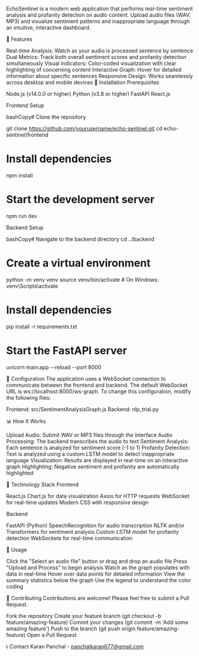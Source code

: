 
EchoSentinel is a modern web application that performs real-time sentiment analysis and profanity detection on audio content. Upload audio files (WAV, MP3) and visualize sentiment patterns and inappropriate language through an intuitive, interactive dashboard.


🌟 Features

Real-time Analysis: Watch as your audio is processed sentence by sentence
Dual Metrics: Track both overall sentiment scores and profanity detection simultaneously
Visual Indicators: Color-coded visualization with clear highlighting of concerning content
Interactive Graph: Hover for detailed information about specific sentences
Responsive Design: Works seamlessly across desktop and mobile devices
🚀 Installation
Prerequisites

Node.js (v14.0.0 or higher)
Python (v3.8 or higher)
FastAPI
React.js

Frontend Setup

bashCopy# Clone the repository

git clone https://github.com/yourusername/echo-sentinel.git
cd echo-sentinel/frontend

# Install dependencies
npm install

# Start the development server
npm run dev

Backend Setup

bashCopy# Navigate to the backend directory
cd ../backend

# Create a virtual environment
python -m venv venv
source venv/bin/activate  # On Windows: venv\Scripts\activate

# Install dependencies
pip install -r requirements.txt

# Start the FastAPI server
uvicorn main:app --reload --port 8000

🔧 Configuration
The application uses a WebSocket connection to communicate between the frontend and backend. The default WebSocket URL is ws://localhost:8000/ws-graph.
To change this configuration, modify the following files:

Frontend: src/SentimentAnalysisGraph.js
Backend: nlp_trial.py

📊 How It Works

Upload Audio: Submit WAV or MP3 files through the interface
Audio Processing: The backend transcribes the audio to text
Sentiment Analysis: Each sentence is analyzed for sentiment score (-1 to 1)
Profanity Detection: Text is analyzed using a custom LSTM model to detect inappropriate language
Visualization: Results are displayed in real-time on an interactive graph
Highlighting: Negative sentiment and profanity are automatically highlighted

🧰 Technology Stack
Frontend

React.js
Chart.js for data visualization
Axios for HTTP requests
WebSocket for real-time updates
Modern CSS with responsive design

Backend

FastAPI (Python)
SpeechRecognition for audio transcription
NLTK and/or Transformers for sentiment analysis
Custom LSTM model for profanity detection
WebSockets for real-time communication

📱 Usage

Click the "Select an audio file" button or drag and drop an audio file
Press "Upload and Process" to begin analysis
Watch as the graph populates with data in real-time
Hover over data points for detailed information
View the summary statistics below the graph
Use the legend to understand the color coding

🤝 Contributing
Contributions are welcome! Please feel free to submit a Pull Request.

Fork the repository
Create your feature branch (git checkout -b feature/amazing-feature)
Commit your changes (git commit -m 'Add some amazing feature')
Push to the branch (git push origin feature/amazing-feature)
Open a Pull Request

📞 Contact
Karan Panchal - panchalkaran677@gmail.com
